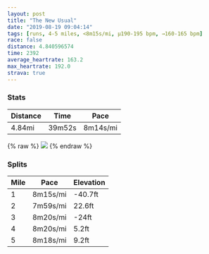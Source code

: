```yaml
---
layout: post
title: "The New Usual"
date: "2019-08-19 09:04:14"
tags: [runs, 4-5 miles, <8m15s/mi, μ190-195 bpm, →160-165 bpm]
race: false
distance: 4.840596574
time: 2392
average_heartrate: 163.2
max_heartrate: 192.0
strava: true
---
```


### Stats

| Distance | Time | Pace |
|----------|------|------|
|4.84mi|39m52s|8m14s/mi|

{% raw %}
<img src='https://maps.googleapis.com/maps/api/staticmap?maptype=roadmap&path=enc:miiwF|ckbMED?MIFYDk@AMBKP[RCDo@Ze@Eg@JQGQ?i@FWCc@TsAb@c@CWL]HGJm@Dk@Cu@?_@HYL[AUF_AP}@@[PgATMAYKEKUyA@JGFARMh@_@Ja@Ak@FSJELWBID_@AUFg@@uAb@GCK@cBTIFW?GFSDc@De@@[Hw@Fm@Jc@NIAa@Dm@Nk@@e@PoALkATO?QEOBk@LYD_@PCD}@JQD[ROI]?IEg@Fc@?_@PKKUIYJa@?[LkAV[DGEYCi@PwAP[TgAlAMVUTs@~@sBtBUNE?EBQ^c@f@KRSTUTKDCHE?MLODOLk@~@WTW^WPSTITALKLMX{@z@Yn@MLIEI@u@`AUd@s@x@_@l@]`@ML[Nm@z@e@X_@b@m@^IL?LMP_BbAG?OIOCMA[Ds@B_AOk@AqA]S?GIME{@D_ACMCSKa@]KCS?UC[O_@KOPS`@Ct@O`@m@bASdA}@jDKVWvA[lAW`@Qd@If@Qh@CX?ZG\BRE^CrAId@?x@QhA@`@?r@B`@AZJhAANDX?`@@TFNCl@YfCYhBSp@U`AIt@Ej@KZId@EJEBO`@WxAOp@_@r@M\]bBOb@u@`Be@pAKFOXIFMRo@r@MT{@nBW~@a@dAUpAc@fAG`@MX[nAYz@[lBU~@QdAW`AOd@[tAOdAQr@c@~AY~AM|AMb@C^Y`AIHMF?Hs@Ka@QUGE?KCK@_@U[I]?a@Ci@a@IAWMMKKQSKGIc@Ie@COEKG_@Mi@e@a@WIC]Ca@a@KCO@WCKIG@GUaAm@KQQEMZKPKb@@JWh@UTQXKTKNCROLCAG?SXMDYl@C@JV?DSCk@[{@[SSkAGUOUc@[QOUYUe@OyAs@YEUI]QKM_@s@SYq@_@OUUU]MSSQEUMs@i@_@UWAMEe@a@KE[]]Uo@u@AAUFMEOWUSOSc@WE?UHW^Qf@EZKTGZe@|@Sn@]\IVSRQ^G\Bn@Uf@Qx@KX[f@OJWh@[PIRMJGPMLYn@OJIEBTWOm@Q[SIEGMQSYSe@H[GQMWMa@a@CCM?IJ]t@[bAGf@I@I^@HE\&key=AIzaSyC1MId7bFpkLXNAaYhBSTb8jLyiSqzbDtM&size=800x800&markers=color:yellow|label:S|40.68519,-73.95407&markers=color:green|label:F|40.733280000000065,-73.98578999999994'>
{% endraw %}

### Splits

| Mile | Pace | Elevation |
|------|------|-----------|
|1|8m15s/mi|-40.7ft|
|2|7m59s/mi|22.6ft|
|3|8m20s/mi|-24ft|
|4|8m20s/mi|5.2ft|
|5|8m18s/mi|9.2ft|
